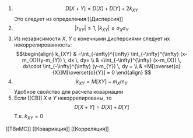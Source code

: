 1.  $$D[X + Y] = D[X] + D[Y] + 2k_{XY}$$ Это следует из определения [[Дисперсия]]
2. $$|r_{XY}| \leq 1 ,\; |k_{XY}| \leq \sigma_{X}\sigma_{Y}$$
3. Из независимости $X$, $Y$ с конечными дисперсиями следует их некоррелированность: $$\begin{align}
k_{XY} & =\int_{-\infty}^{\infty} \int_{-\infty}^{\infty} (x-m_{X})(y-m_{Y}) \, dx  \, dy= \\
 & =\int_{-\infty}^{\infty} (x-m_{X}) \, dx\cdot \int_{-\infty}^{\infty} (y-m_{Y}) \, dy  = \\
 & =M[\overset{o}{X}]M[\overset{o}{Y}] = 0
		\end{align} $$
4. $$k_{XY} = M[XY] - m_{X}m_{Y}$$ Удобное свойство для расчета ковариации
5. Если [[СВ]] $X$ и $Y$ некоррелированы, то $$
D[X + Y] = D[X] + D[Y]
$$
Т.к. $k_{XY} = 0$

[[ТВиМС]] [[Ковариация]] [[Корреляция]]